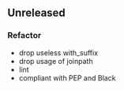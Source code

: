 ## Unreleased

### Refactor

- drop useless with_suffix
- drop usage of joinpath
- lint
- compliant with PEP and Black
